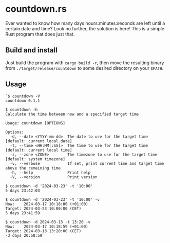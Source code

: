 # countdown.rs
Ever wanted to know how many days hours:minutes:seconds are left until a certain date and time?
Look no further, the solution is here! This is a simple Rust program that does just that.

## Build and install
Just build the program with `cargo build -r`, then move the resulting binary from
`./target/release/countdown` to some desired directory on your `$PATH`.

## Usage
```
`$ countdown -V
countdown 0.1.1

$ countdown -h
Calculate the time between now and a specified target time

Usage: countdown [OPTIONS]

Options:
  -d, --date <YYYY-mm-dd>  The date to use for the target time [default: current local date]
  -t, --time <HH:MM[:SS]>  The time to use for the target time [default: current local time]
  -z, --zone <ZONE>        The timezone to use for the target time [default: system timezone]
  -v, --verbose            If set, print current time and target time above the remaining time
  -h, --help               Print help
  -V, --version            Print version

$ countdown -d '2024-03-23' -t '10:00'
5 days 23:42:03

$ countdown -d '2024-03-23' -t '10:00' -v
Now:    2024-03-17 10:18:00 (+01:00)
Target: 2024-03-23 10:00:00 (CET)
5 days 23:41:59

$ countdown -d 2024-03-13 -t 13:20 -v
Now:    2024-03-17 10:18:59 (+01:00)
Target: 2024-03-13 13:20:00 (CET)
-3 days 20:58:59`
```
